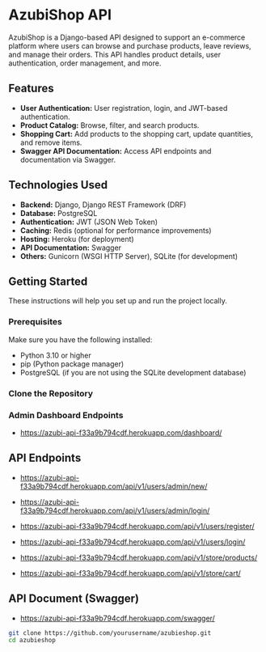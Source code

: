 # AzubiShop API

AzubiShop is a Django-based API designed to support an e-commerce platform where users can browse and purchase products, leave reviews, and manage their orders. This API handles product details, user authentication, order management, and more.

## Features

- **User Authentication:** User registration, login, and JWT-based authentication.
- **Product Catalog:** Browse, filter, and search products.
- **Shopping Cart:** Add products to the shopping cart, update quantities, and remove items.
- **Swagger API Documentation:** Access API endpoints and documentation via Swagger.

## Technologies Used

- **Backend:** Django, Django REST Framework (DRF)
- **Database:** PostgreSQL
- **Authentication:** JWT (JSON Web Token)
- **Caching:** Redis (optional for performance improvements)
- **Hosting:** Heroku (for deployment)
- **API Documentation:** Swagger
- **Others:** Gunicorn (WSGI HTTP Server), SQLite (for development)

## Getting Started

These instructions will help you set up and run the project locally.

### Prerequisites

Make sure you have the following installed:
- Python 3.10 or higher
- pip (Python package manager)
- PostgreSQL (if you are not using the SQLite development database)

### Clone the Repository

### Admin Dashboard Endpoints
- https://azubi-api-f33a9b794cdf.herokuapp.com/dashboard/

## API Endpoints
- https://azubi-api-f33a9b794cdf.herokuapp.com/api/v1/users/admin/new/
- https://azubi-api-f33a9b794cdf.herokuapp.com/api/v1/users/admin/login/
- https://azubi-api-f33a9b794cdf.herokuapp.com/api/v1/users/register/
- https://azubi-api-f33a9b794cdf.herokuapp.com/api/v1/users/login/

- https://azubi-api-f33a9b794cdf.herokuapp.com/api/v1/store/products/
- https://azubi-api-f33a9b794cdf.herokuapp.com/api/v1/store/cart/

## API Document (Swagger)
- https://azubi-api-f33a9b794cdf.herokuapp.com/swagger/

```bash
git clone https://github.com/yourusername/azubieshop.git
cd azubieshop
